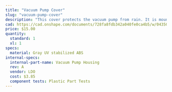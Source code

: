 ```yaml
---
title: "Vacuum Pump Cover"
slug: "vacuum-pump-cover"
description: "This cover protects the vacuum pump from rain. It is mounted on the z-axis extrusion."
cad: https://cad.onshape.com/documents/728fa8fdb342a040fe0ca4b5/w/0435033a7c78b02e71d0f721/e/733b4a5765522c96ffe75f59?renderMode=0&uiState=6255083b50f84e1a8d3b8219
price: $15.00
quantity:
  standard: 1
  xl: 1
specs:
  material: Gray UV stabilized ABS
internal-specs:
  internal-part-name: Vacuum Pump Housing
  rev: A
  vendor: LDO
  cost: $3.85
  component tests: Plastic Part Tests
---
```

